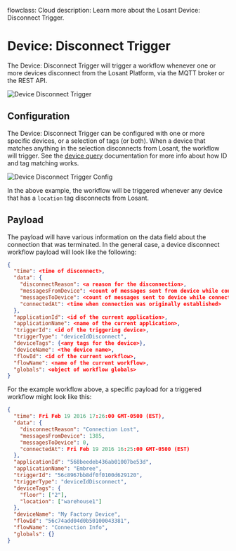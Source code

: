 flowclass: Cloud
description: Learn more about the Losant Device: Disconnect Trigger.

# Device: Disconnect Trigger

The Device: Disconnect Trigger will trigger a workflow whenever one or more devices disconnect from the Losant Platform, via the MQTT broker or the REST API.

![Device Disconnect Trigger](/images/workflows/triggers/on-disconnect-trigger.png "Device Disconnect Trigger")

## Configuration

The Device: Disconnect Trigger can be configured with one or more specific devices, or a selection of tags (or both). When a device that matches anything in the selection disconnects from Losant, the workflow will trigger. See the [device query](/devices/device-queries/) documentation for more info about how ID and tag matching works.

![Device Disconnect Trigger Config](/images/workflows/triggers/on-disconnect-trigger-config.png "Device Disconnect Trigger Config")

In the above example, the workflow will be triggered whenever any device that has a `location` tag disconnects from Losant.

## Payload

The payload will have various information on the data field about the connection that was terminated. In the general case, a device disconnect workflow payload will look like the following:

```json
{
  "time": <time of disconnect>,
  "data": {
    "disconnectReason": <a reason for the disconnection>,
    "messagesFromDevice": <count of messages sent from device while connected>,
    "messagesToDevice": <count of messages sent to device while connected>,
    "connectedAt": <time when connection was originally established>
  },
  "applicationId": <id of the current application>,
  "applicationName": <name of the current application>,
  "triggerId": <id of the triggering device>,
  "triggerType": "deviceIdDisconnect",
  "deviceTags": {<any tags for the device>},
  "deviceName": <the device name>,
  "flowId": <id of the current workflow>,
  "flowName": <name of the current workflow>,
  "globals": <object of workflow globals>
}
```

For the example workflow above, a specific payload for a triggered workflow might look like this:

```json
{
  "time": Fri Feb 19 2016 17:26:00 GMT-0500 (EST),
  "data": {
    "disconnectReason": "Connection Lost",
    "messagesFromDevice": 1385,
    "messagesToDevice": 0,
    "connectedAt": Fri Feb 19 2016 16:25:00 GMT-0500 (EST)
  },
  "applicationId": "568beedeb436ab01007be53d",
  "applicationName": "Embree",
  "triggerId": "56c8967bb8df0f0100d629120",
  "triggerType": "deviceIdDisconnect",
  "deviceTags": {
    "floor": ["2"],
    "location": ["warehouse1"]
  },
  "deviceName": "My Factory Device",
  "flowId": "56c74add04d0b50100043381",
  "flowName": "Connection Info",
  "globals": {}
}
```
